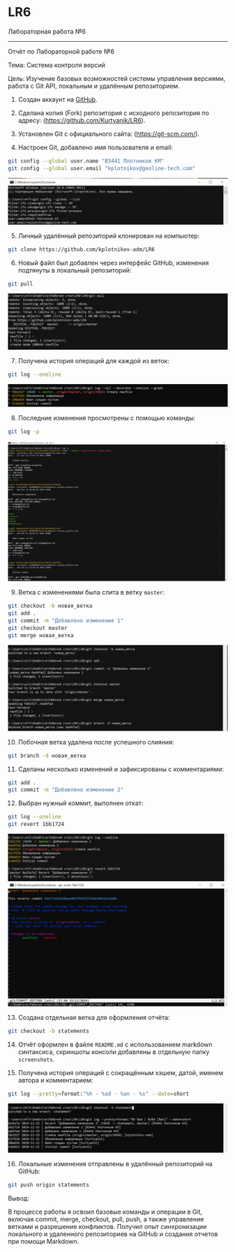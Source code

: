 # LR6
Лабораторная работа №6


---

Отчёт по Лабораторной работе №6 

Тема: Система контроля версий   

Цель: Изучение базовых возможностей системы управления версиями, работа с Git API, локальным и удалённым репозиторием.

 1. Создан аккаунт на [GitHub](https://github.com/).

 2. Сделана копия (Fork) репозитория с исходного репозитория по адресу: (https://github.com/Kurtyanik/LR6).

 3. Установлен Git с официального сайта: (https://git-scm.com/).
  
 4. Настроен Git, добавлено имя пользователя и email:
  ```bash
  git config --global user.name "В3441 Плотников КМ"
  git config --global user.email "kplotnikov@geoline-tech.com"
  ```
![screenshots](screenshots/1.png)

 5. Личный удалённый репозиторий клонирован на компьютер:
  ```bash
  git clone https://github.com/kplotnikov-adm/LR6
  ```

 6. Новый файл был добавлен через интерфейс GitHub, изменения подтянуты в локальный репозиторий: 
  ```bash
  git pull
  ```
![screenshots](screenshots/5.png)

 7. Получена история операций для каждой из веток:
  ```bash
  git log --oneline
  ```
![screenshots](screenshots/2.png)

 8. Последние изменения просмотрены с помощью команды:
  ```bash
  git log -p 
  ```
![screenshots](screenshots/3.png)

 9. Ветка с изменениями была слита в ветку `master`:
  ```bash
  git checkout -b новая_ветка
  git add .
  git commit -m "Добавлено изменение 1"
  git checkout master
  git merge новая_ветка
  ```
![screenshots](screenshots/8.png)

 10. Побочная ветка удалена после успешного слияния:
  ```bash
  git branch -d новая_ветка
  ```

 11. Сделаны несколько изменений и зафиксированы с комментариями:
  ```bash
  git add .
  git commit -m "Добавлено изменение 2"
  ```

 12. Выбран нужный коммит, выполнен откат:
  ```bash
  git log --oneline
  git revert 1bb1724
  ```
![screenshots](screenshots/4.png)
![screenshots](screenshots/6.jpg)

 13. Создана отдельная ветка для оформления отчёта:
  ```bash
  git checkout -b statements
  ```

 14. Отчёт оформлен в файле `README.md` с использованием markdown синтаксиса, cкриншоты консоли добавлены в отдельную папку `screenshots`.

 15. Получена история операций с сокращённым хэшем, датой, именем автора и комментарием:
  ```bash
  git log --pretty=format:"%h - %ad - %an - %s" --date=short
  ```
![screenshots](screenshots/7.png)

 16. Локальные изменения отправлены в удалённый репозиторий на GitHub:
  ```bash
  git push origin statements
  ```

Вывод:

В процессе работы я освоил базовые команды и операции в Git, включая commit, merge, checkout, pull, push, а также управление ветками и разрешение конфликтов. Получил опыт синхронизации локального и удаленного репозиториев на GitHub и создания отчетов при помощи Markdown.
